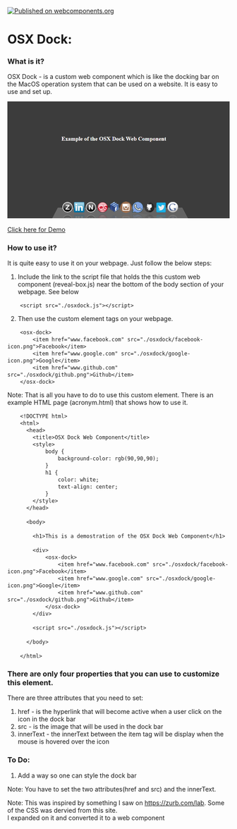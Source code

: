 [![Published on webcomponents.org](https://img.shields.io/badge/webcomponents.org-published-blue.svg)](https://www.webcomponents.org/element/owner/my-element)
# OSX Dock:

### What is it?
OSX Dock - is a custom web component which is like the docking bar on the MacOS operation system that can be used on a website.  It is easy to 
use and set up.

![Alt text](https://github.com/mmgrant73/osxdock/blob/master/osxdock.png?raw=true "Image-osxdock")

[Click here for Demo](https://mmgrant73.github.io/osxdock/osxdock.html) 

### How to use it?
It is quite easy to use it on your webpage. Just follow the below steps:

1. Include the link to the script file that holds the this custom web component (reveal-box.js) near the bottom of 
   the body section of your webpage.  See below
   
```
    <script src="./osxdock.js"></script>
```

2.  Then use the custom element tags on your webpage.

```
    <osx-dock>
        <item href="www.facebook.com" src="./osxdock/facebook-icon.png">Facebook</item>
        <item href="www.google.com" src="./osxdock/google-icon.png">Google</item>
        <item href="www.github.com" src="./osxdock/github.png">Github</item>
    </osx-dock>
```

Note: That is all you have to do to use this custom element.  There is an example HTML page (acronym.html) that shows how to use it.

```
    <!DOCTYPE html>
    <html>
      <head>
        <title>OSX Dock Web Component</title>
        <style>
            body {
                background-color: rgb(90,90,90);
            }
            h1 {
                color: white;
                text-align: center;
            }
        </style>
      </head>
      
      <body>
      
        <h1>This is a demostration of the OSX Dock Web Component</h1>

        <div>
            <osx-dock>
                <item href="www.facebook.com" src="./osxdock/facebook-icon.png">Facebook</item>
                <item href="www.google.com" src="./osxdock/google-icon.png">Google</item>
                <item href="www.github.com" src="./osxdock/github.png">Github</item>
            </osx-dock>
        </div> 

        <script src="./osxdock.js"></script>

      </body>
      
    </html>
```

### There are only four properties that you can use to customize this element.

There are three attributes that you need to set:
1. href - is the hyperlink that will become active when a user click on the icon in the dock bar
2. src - is the image that will be used in the dock bar
3. innerText - the innerText between the item tag will be display when the mouse is hovered over the icon

### To Do:
1. Add a way so one can style the dock bar

Note: You have to set the two attributes(href and src) and the innerText. 

Note: This was inspired by something I saw on https://zurb.com/lab.  Some of the CSS was dervied from this site.  
I expanded on it and converted it to a web component
